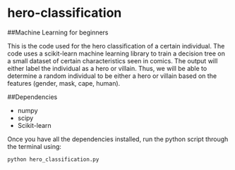 # hero-classification
##Machine Learning for beginners

This is the code used for the hero classification of a certain individual. The code uses a scikit-learn machine learning library to train a decision tree on a small dataset of certain characteristics seen in comics. The output will either label the individual as a hero or villain. Thus, we will be able to determine a random individual to be either a hero or villain based on the features (gender, mask, cape, human).

##Dependencies

* numpy
* scipy 
* Scikit-learn

Once you have all the dependencies installed, run the python script through the terminal using:

```
python hero_classification.py
```
